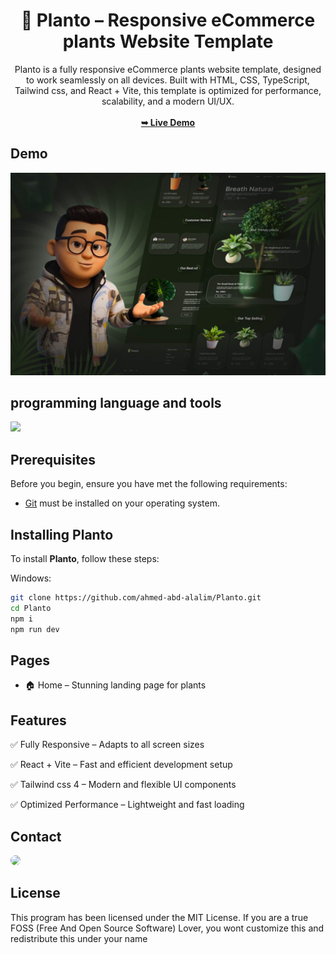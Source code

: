 <div align="center">
<h1 align="center">🌵 Planto – Responsive eCommerce plants Website Template</h1>
Planto is a fully responsive eCommerce plants website template, designed to work seamlessly on all devices. Built with HTML, CSS, TypeScript, Tailwind css, and React + Vite, this template is optimized for performance, scalability, and a modern UI/UX.
<br />
<br />
<a href="https://planto.pages.dev/"><strong>➥ Live Demo</strong></a>
<br />
</div>

## Demo

![Planto Desktop Demo](./website-demo-image/planto-smoll.jpg "Desktop Demo")

## programming language and tools

<p>
   <a href="#">
    <img src="https://skillicons.dev/icons?i=html,css,ts,tailwind,react,vscode,ps,&perline=7" />
   </a>
</p>

## Prerequisites

Before you begin, ensure you have met the following requirements:

- [Git](https://git-scm.com/downloads "Download Git") must be installed on your operating system.

## Installing Planto

To install **Planto**, follow these steps:

Windows:

```bash
git clone https://github.com/ahmed-abd-alalim/Planto.git
cd Planto
npm i
npm run dev
```

## Pages

- 🏠 Home – Stunning landing page for plants

## Features

<p>✅ Fully Responsive – Adapts to all screen sizes</p>
<p>✅ React + Vite – Fast and efficient development setup</p>
<p>✅ Tailwind css 4  – Modern and flexible UI components</p>
<p>✅ Optimized Performance – Lightweight and fast loading</p>

## Contact

<p align="left">
  <a href="https://www.linkedin.com/in/ahmed-abd-alalim-286768299/" target="_blank"><img src="https://img.shields.io/badge/-LinkedIn-%230077B5?style=for-the-badge&logo=linkedin&logoColor=white" style="border-radius: 30px" target="_blank"></a>
</p>

## License

This program has been licensed under the MIT License. If you are a true FOSS (Free And Open Source Software) Lover, you wont customize this and redistribute this under your name
